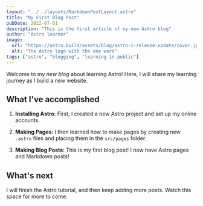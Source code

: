 ```yaml
---
layout: "../../layouts/MarkdownPostLayout.astro"
title: "My First Blog Post"
pubDate: 2022-07-01
description: "This is the first article of my new Astro blog"
author: "Astro learner"
image:
  url: "https://astro.build/assets/blog/astro-1-release-update/cover.jpeg"
  alt: "The Astro logo with the one word"
tags: ["astro", "blogging", "learning in public"]
---
```


Welcome to my _new blog_ about learning Astro! Here, I will share my learning journey as I build a new website.

## What I've accomplished

1. **Installing Astro**: First, I created a new Astro project and set up my online accounts.

2. **Making Pages**: I then learned how to make pages by creating new `.astro` files and placing them in the `src/pages` folder.

3. **Making Blog Posts**: This is my first blog post! I now have Astro pages and Markdown posts!

## What's next

I will finish the Astro tutorial, and then keep adding more posts. Watch this space for more to come.
